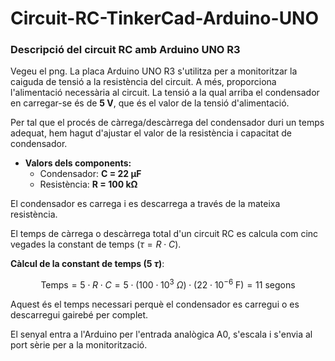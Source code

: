 # Circuit-RC-TinkerCad-Arduino-UNO
### **Descripció del circuit RC amb Arduino UNO R3**

Vegeu el png. La placa Arduino UNO R3 s'utilitza per a monitoritzar la caiguda de tensió a la resistència del circuit. A més, proporciona l'alimentació necessària al circuit. La tensió a la qual arriba el condensador en carregar-se és de **5 V**, que és el valor de la tensió d'alimentació.

Per tal que el procés de càrrega/descàrrega del condensador duri un temps adequat, hem hagut d'ajustar el valor de la resistència i capacitat de condensador.

* **Valors dels components:**
    * Condensador: **C = 22 µF**
    * Resistència: **R = 100 kΩ**

El condensador es carrega i es descarrega a través de la mateixa resistència.

El temps de càrrega o descàrrega total d'un circuit RC es calcula com cinc vegades la constant de temps ($\tau = R \cdot C$).

**Càlcul de la constant de temps (5 $\tau$)**:

$$\text{Temps} = 5 \cdot R \cdot C = 5 \cdot (100 \cdot 10^3 \ \Omega) \cdot (22 \cdot 10^{-6} \ \text{F}) = 11 \text{ segons}$$

Aquest és el temps necessari perquè el condensador es carregui o es descarregui gairebé per complet.

El senyal entra a l'Arduino per l'entrada analògica A0, s'escala i s'envia al port sèrie per a la monitorització.
